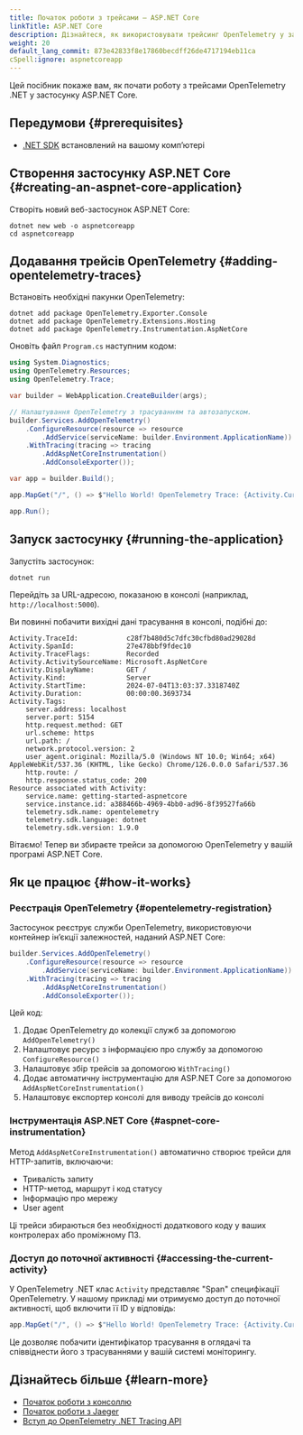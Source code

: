 ```yaml
---
title: Початок роботи з трейсами — ASP.NET Core
linkTitle: ASP.NET Core
description: Дізнайтеся, як використовувати трейсинг OpenTelemetry у застосунку ASP.NET Core
weight: 20
default_lang_commit: 873e42833f8e17860becdff26de4717194eb11ca
cSpell:ignore: aspnetcoreapp
---
```


Цей посібник покаже вам, як почати роботу з трейсами OpenTelemetry .NET у застосунку ASP.NET Core.

## Передумови {#prerequisites}

- [.NET SDK](https://dotnet.microsoft.com/download) встановлений на вашому компʼютері

## Створення застосунку ASP.NET Core {#creating-an-aspnet-core-application}

Створіть новий веб-застосунок ASP.NET Core:

```shell
dotnet new web -o aspnetcoreapp
cd aspnetcoreapp
```

## Додавання трейсів OpenTelemetry {#adding-opentelemetry-traces}

Встановіть необхідні пакунки OpenTelemetry:

```shell
dotnet add package OpenTelemetry.Exporter.Console
dotnet add package OpenTelemetry.Extensions.Hosting
dotnet add package OpenTelemetry.Instrumentation.AspNetCore
```

Оновіть файл `Program.cs` наступним кодом:

```csharp
using System.Diagnostics;
using OpenTelemetry.Resources;
using OpenTelemetry.Trace;

var builder = WebApplication.CreateBuilder(args);

// Налаштування OpenTelemetry з трасуванням та автозапуском.
builder.Services.AddOpenTelemetry()
    .ConfigureResource(resource => resource
        .AddService(serviceName: builder.Environment.ApplicationName))
    .WithTracing(tracing => tracing
        .AddAspNetCoreInstrumentation()
        .AddConsoleExporter());

var app = builder.Build();

app.MapGet("/", () => $"Hello World! OpenTelemetry Trace: {Activity.Current?.Id}");

app.Run();
```

## Запуск застосунку {#running-the-application}

Запустіть застосунок:

```shell
dotnet run
```

Перейдіть за URL-адресою, показаною в консолі (наприклад, `http://localhost:5000`).

Ви повинні побачити вихідні дані трасування в консолі, подібні до:

```text
Activity.TraceId:            c28f7b480d5c7dfc30cfbd80ad29028d
Activity.SpanId:             27e478bbf9fdec10
Activity.TraceFlags:         Recorded
Activity.ActivitySourceName: Microsoft.AspNetCore
Activity.DisplayName:        GET /
Activity.Kind:               Server
Activity.StartTime:          2024-07-04T13:03:37.3318740Z
Activity.Duration:           00:00:00.3693734
Activity.Tags:
    server.address: localhost
    server.port: 5154
    http.request.method: GET
    url.scheme: https
    url.path: /
    network.protocol.version: 2
    user_agent.original: Mozilla/5.0 (Windows NT 10.0; Win64; x64) AppleWebKit/537.36 (KHTML, like Gecko) Chrome/126.0.0.0 Safari/537.36
    http.route: /
    http.response.status_code: 200
Resource associated with Activity:
    service.name: getting-started-aspnetcore
    service.instance.id: a388466b-4969-4bb0-ad96-8f39527fa66b
    telemetry.sdk.name: opentelemetry
    telemetry.sdk.language: dotnet
    telemetry.sdk.version: 1.9.0
```

Вітаємо! Тепер ви збираєте трейси за допомогою OpenTelemetry у вашій програмі ASP.NET Core.

## Як це працює {#how-it-works}

### Реєстрація OpenTelemetry {#opentelemetry-registration}

Застосунок реєструє служби OpenTelemetry, використовуючи контейнер інʼєкції залежностей, наданий ASP.NET Core:

```csharp
builder.Services.AddOpenTelemetry()
    .ConfigureResource(resource => resource
        .AddService(serviceName: builder.Environment.ApplicationName))
    .WithTracing(tracing => tracing
        .AddAspNetCoreInstrumentation()
        .AddConsoleExporter());
```

Цей код:

1. Додає OpenTelemetry до колекції служб за допомогою `AddOpenTelemetry()`
2. Налаштовує ресурс з інформацією про службу за допомогою `ConfigureResource()`
3. Налаштовує збір трейсів за допомогою `WithTracing()`
4. Додає автоматичну інструментацію для ASP.NET Core за допомогою `AddAspNetCoreInstrumentation()`
5. Налаштовує експортер консолі для виводу трейсів до консолі

### Інструментація ASP.NET Core {#aspnet-core-instrumentation}

Метод `AddAspNetCoreInstrumentation()` автоматично створює трейси для
HTTP-запитів, включаючи:

- Тривалість запиту
- HTTP-метод, маршрут і код статусу
- Інформацію про мережу
- User agent

Ці трейси збираються без необхідності додаткового коду у ваших контролерах або проміжному ПЗ.

### Доступ до поточної активності {#accessing-the-current-activity}

У OpenTelemetry .NET клас `Activity` представляє "Span" специфікації OpenTelemetry. У нашому прикладі ми отримуємо доступ до поточної активності, щоб включити її ID у відповідь:

```csharp
app.MapGet("/", () => $"Hello World! OpenTelemetry Trace: {Activity.Current?.Id}");
```

Це дозволяє побачити ідентифікатор трасування в оглядачі та співвіднести його з трасуваннями у вашій системі моніторингу.

## Дізнайтесь більше {#learn-more}

- [Початок роботи з консоллю](/docs/languages/dotnet/traces/getting-started-console/)
- [Початок роботи з Jaeger](/docs/languages/dotnet/traces/jaeger/)
- [Вступ до OpenTelemetry .NET Tracing API](https://github.com/open-telemetry/opentelemetry-dotnet/tree/main/src/OpenTelemetry.Api#introduction-to-opentelemetry-net-tracing-api)

